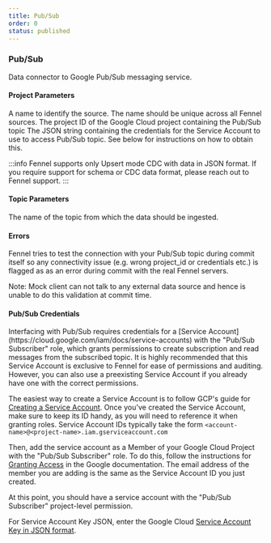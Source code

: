 ```yaml
---
title: Pub/Sub
order: 0
status: published
---
```

### Pub/Sub
Data connector to Google Pub/Sub messaging service.

#### Project Parameters
<Expandable title="name" type="str">
A name to identify the source. The name should be unique across all Fennel sources.
</Expandable>

<Expandable title="project_id" type="str">
The project ID of the Google Cloud project containing the Pub/Sub topic
</Expandable>

<Expandable title="credentials_json" type="str">
The JSON string containing the credentials for the Service Account to use to access
Pub/Sub topic. See below for instructions on how to obtain this.
</Expandable>

:::info
Fennel supports only Upsert mode CDC with data in JSON format. If you require support
for schema or CDC data format, please reach out to Fennel support.
:::

#### Topic Parameters
<Expandable title="topic_id" type="str">
The name of the topic from which the data should be ingested.
</Expandable>

#### Errors
<Expandable title="Connectivity Issues">
Fennel tries to test the connection with your Pub/Sub topic during commit itself so any
connectivity issue (e.g. wrong project_id or credentials etc.) is flagged as
as an error during commit with the real Fennel servers.

Note: Mock client can not talk to any external data source and hence is unable to
do this validation at commit time.
</Expandable>

#### Pub/Sub Credentials

<Expandable title="How to obtain credentials?">
Interfacing with Pub/Sub requires credentials for
a [Service Account](https://cloud.google.com/iam/docs/service-accounts) with the "Pub/Sub Subscriber" role, 
which grants permissions to create subscription and read messages from the subscribed topic. It is
highly recommended that this Service Account is exclusive to Fennel for ease of permissions and auditing. However, you
can also use a preexisting Service Account if you already have one with the correct permissions.

The easiest way to create a Service Account is to follow GCP's guide
for [Creating a Service Account](https://cloud.google.com/iam/docs/creating-managing-service-accounts). Once you've
created the Service Account, make sure to keep its ID handy, as you will need to reference it when granting roles.
Service Account IDs typically take the form `<account-name>@<project-name>.iam.gserviceaccount.com`

Then, add the service account as a Member of your Google Cloud Project with the "Pub/Sub Subscriber" role. To do this, follow
the instructions
for [Granting Access](https://cloud.google.com/iam/docs/granting-changing-revoking-access#granting-console) in the
Google documentation. The email address of the member you are adding is the same as the Service Account ID you just
created.

At this point, you should have a service account with the "Pub/Sub Subscriber" project-level permission.

For Service Account Key JSON, enter the Google
Cloud [Service Account Key in JSON format](https://cloud.google.com/iam/docs/creating-managing-service-account-keys).

</Expandable>

<pre snippet="api-reference/sources/sql#pubsub_source"></pre>